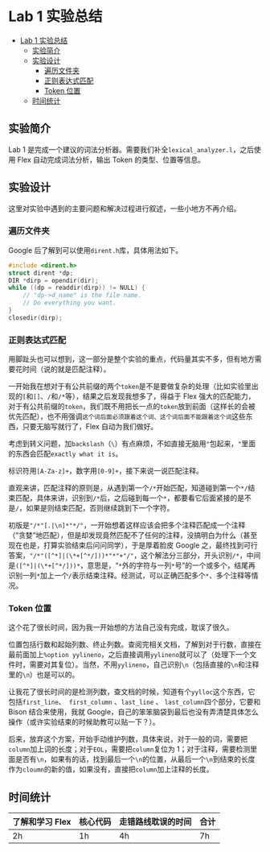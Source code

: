#  Lab 1 实验总结

<!-- TOC -->

- [Lab 1 实验总结](#lab-1-实验总结)
    - [实验简介](#实验简介)
    - [实验设计](#实验设计)
        - [遍历文件夹](#遍历文件夹)
        - [正则表达式匹配](#正则表达式匹配)
        - [Token 位置](#token-位置)
    - [时间统计](#时间统计)

<!-- /TOC -->

## 实验简介

Lab 1 是完成一个建议的词法分析器。需要我们补全`lexical_analyzer.l`，之后使用 Flex 自动完成词法分析，输出 Token 的类型、位置等信息。

## 实验设计

这里对实验中遇到的主要问题和解决过程进行叙述，一些小地方不再介绍。

### 遍历文件夹

Google 后了解到可以使用`dirent.h`库，具体用法如下。

```c
#include <dirent.h>
struct dirent *dp;
DIR *dirp = opendir(dir);
while ((dp = readdir(dirp)) != NULL) {
    // "dp->d_name" is the file name.
    // Do everything you want.
}
closedir(dirp);
```

### 正则表达式匹配

用脚趾头也可以想到，这一部分是整个实验的重点，代码量其实不多，但有地方需要花时间（说的就是匹配注释）。

一开始我在想对于有公共前缀的两个`token`是不是要做复杂的处理（比如实验里出现的`[`和`[]`、`/`和`/*`等），结果之后发现我想多了，得益于 Flex 强大的匹配能力，对于有公共前缀的`token`，我们既不用把长一点的`token`放到前面（这样长的会被优先匹配），也不用强调`这个词后面必须跟着这个词、这个词后面不能跟着这个词`这些东西，只要无脑写就行了，Flex 自动为我们做好。

考虑到转义问题，加`backslash`（`\`）有点麻烦，不如直接无脑用`"`包起来，`"`里面的东西会匹配`exactly what it is`。

标识符用`[A-Za-z]+`，数字用`[0-9]+`，接下来说一说匹配注释。

直观来讲，匹配注释的原则是，从遇到第一个`/*`开始匹配，知道碰到第一个`*/`结束匹配，具体来讲，识别到`/*`后，之后碰到每一个`*`，都要看它后面紧接的是不是`/`，如果是则结束匹配，否则继续跳到下一个字符。

初版是`"/*"[.|\n]*"*/"`，一开始想着这样应该会把多个注释匹配成一个注释（“贪婪”地匹配），但是却发现竟然匹配不了任何的注释，没搞明白为什么（甚至现在也是，打算实验结束后问问同学），于是厚着脸皮 Google 之，最终找到可行答案，`"/*"([^*]|(\*+[^*/]))*"*"+"/"`，这个解法分三部分，开头识别`/*`，中间是`([^*]|(\*+[^*/]))*`，意思是，“`*`外的字符与一列`*`号”的一个或多个，结尾再识别一列`*`加上一个`/`表示结束注释。经测试，可以正确匹配多个`*`、多个注释等情况。

### Token 位置

这个花了很长时间，因为我一开始想的方法自己没有完成，耽误了很久。

位置包括行数和起始列数、终止列数。查阅完相关文档，了解到对于行数，直接在最前面加上`%option yylineno`，之后直接调用`yylineno`就可以了（处理下一个文件时，需要对其复位）。当然，不用`yylineno`，自己识别`\n`（包括直接的`\n`和注释里的`\n`）也是可以的。

让我花了很长时间的是检测列数，查文档的时候，知道有个`yylloc`这个东西，它包括`first_line`、` first_column` 、`last_line` 、 `last_column`四个部分，它要和 Bison 结合来使用，我就 Google，自己的笨笨脑袋到最后也没有弄清楚具体怎么操作（或许实验结束的时候助教可以贴一下？）。

后来，放弃这个方案，开始手动维护列数，具体来说，对于一般的词，需要把`column`加上词的长度；对于`EOL`，需要把`column`复位为 1；对于注释，需要检测里面是否有`\n`，如果有的话，找到最后一个`\n`的位置，从最后一个`\n`到结束的长度作为`cloumn`的新的值，如果没有，直接把`column`加上注释的长度。

## 时间统计

| 了解和学习 Flex | 核心代码 | 走错路线耽误的时间 | 合计 |
| --------------- | -------- | ------------------ | ---- |
| 2h              | 1h       | 4h                 | 7h   |

